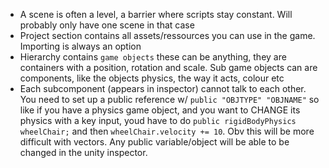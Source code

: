 - A scene is often a level, a barrier where scripts stay constant.
Will probably only have one scene in that case
- Project section contains all assets/ressources you can use in the game. Importing is always an option
- Hierarchy contains `game objects` these can be anything, they are containers with a position, rotation and scale. Sub game objects can are components, like the objects physics, the way it acts, colour etc
- Each subcomponent (appears in inspector) cannot talk to each other. You need to set up a public reference w/ `public "OBJTYPE" "OBJNAME"` so like if you have a physics game object, and you want to CHANGE its physics with a key input, youd have to do `public rigidBodyPhysics wheelChair;` and then `wheelChair.velocity += 10`. Obv this will be more difficult with vectors. Any public variable/object will be able to be changed in the unity inspector.


